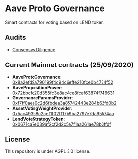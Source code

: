# Aave Proto Governance
Smart contracts for voting based on LEND token.

## Audits
- [Consensys Diligence](https://diligence.consensys.net/audits/2020/08/aave-governance-dao/)

## Current Mainnet contracts (25/09/2020)
- **AaveProtoGovernance**: [0x8a2efd9a790199f4c94c6effe210fce0b4724f52](https://etherscan.io/address/0x8a2efd9a790199f4c94c6effe210fce0b4724f52)
- **AavePropositionPower**: [0x72bbcfc20d355fc3e8ac4ce8fcaf63874f746631](https://etherscan.io/address/0x72bbcfc20d355fc3e8ac4ce8fcaf63874f746631)
- **GovernanceParamsProvider**: [0xf7ff0aee0c2d6fbdea3a85742443e284b62fd0b2](https://etherscan.io/address/0xf7ff0aee0c2d6fbdea3a85742443e284b62fd0b2)
- **AssetVotingWeightProvider**: [0x5ac493b8c2cef1f02f117b9ba2797e7da95574aa](https://etherscan.io/address/0x5ac493b8c2cef1f02f117b9ba2797e7da95574aa)
- **LendVoteStrategyToken**: [0x0671ca7e039af2cf2d2c5e7f1aa261ae78b3ffdf](https://etherscan.io/address/0x0671ca7e039af2cf2d2c5e7f1aa261ae78b3ffdf) 


## License
This repository is under AGPL 3.0 license.